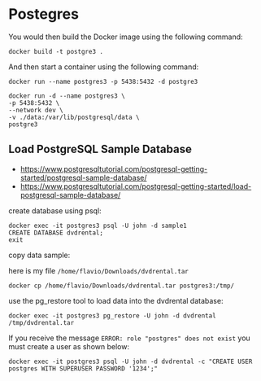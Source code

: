 # Postegres

You would then build the Docker image using the following command:

    docker build -t postgre3 .

And then start a container using the following command:

    docker run --name postgres3 -p 5438:5432 -d postgre3

    docker run -d --name postgres3 \
    -p 5438:5432 \
    --network dev \
    -v ./data:/var/lib/postgresql/data \
    postgre3

## Load PostgreSQL Sample Database

- https://www.postgresqltutorial.com/postgresql-getting-started/postgresql-sample-database/
- https://www.postgresqltutorial.com/postgresql-getting-started/load-postgresql-sample-database/


create database using psql:

    docker exec -it postgres3 psql -U john -d sample1
    CREATE DATABASE dvdrental;
    exit

copy data sample:

here is my file `/home/flavio/Downloads/dvdrental.tar`

    docker cp /home/flavio/Downloads/dvdrental.tar postgres3:/tmp/

use the pg_restore tool to load data into the dvdrental database:

    docker exec -it postgres3 pg_restore -U john -d dvdrental /tmp/dvdrental.tar

If you receive the message `ERROR: role "postgres" does not exist` you must 
create a user as shown below:

    docker exec -it postgres3 psql -U john -d dvdrental -c "CREATE USER postgres WITH SUPERUSER PASSWORD '1234';"



